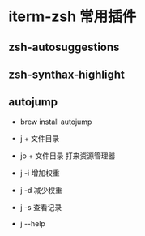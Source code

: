 # iterm-zsh 常用插件

## zsh-autosuggestions

## zsh-synthax-highlight

## autojump
- brew install autojump

- j + 文件目录
- jo + 文件目录 打来资源管理器   
- j -i 增加权重
- j -d 减少权重
- j -s 查看记录
- j --help